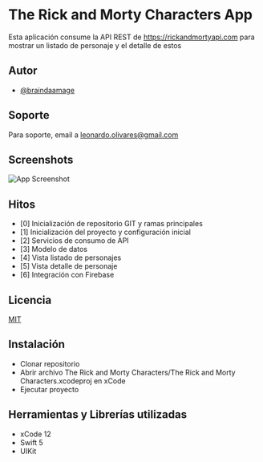 # The Rick and Morty Characters App

Esta aplicación consume la API REST de https://rickandmortyapi.com para mostrar un listado de personaje y el detalle de estos


## Autor

- [@braindaamage](https://www.github.com/braindaamage)



## Soporte

Para soporte, email a leonardo.olivares@gmail.com



## Screenshots

![App Screenshot](https://via.placeholder.com/468x300?text=App+Screenshot+Here)



## Hitos

- [0] Inicialización de repositorio GIT y ramas principales
- [1] Inicialización del proyecto y configuración inicial
- [2] Servicios de consumo de API
- [3] Modelo de datos
- [4] Vista listado de personajes
- [5] Vista detalle de personaje
- [6] Integración con Firebase 


## Licencia

[MIT](https://choosealicense.com/licenses/mit/)



## Instalación

- Clonar repositorio
- Abrir archivo The Rick and Morty Characters/The Rick and Morty Characters.xcodeproj en xCode
- Ejecutar proyecto


## Herramientas y Librerías utilizadas

- xCode 12
- Swift 5
- UIKit

